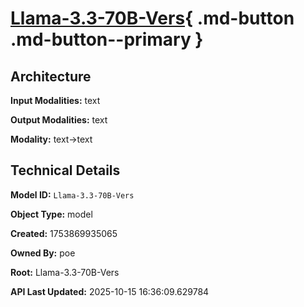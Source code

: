 # [Llama-3.3-70B-Vers](https://poe.com/Llama-3.3-70B-Vers){ .md-button .md-button--primary }

## Architecture

**Input Modalities:** text

**Output Modalities:** text

**Modality:** text->text


## Technical Details

**Model ID:** `Llama-3.3-70B-Vers`

**Object Type:** model

**Created:** 1753869935065

**Owned By:** poe

**Root:** Llama-3.3-70B-Vers

**API Last Updated:** 2025-10-15 16:36:09.629784
